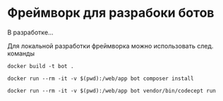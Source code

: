 # Фреймворк для разрабоки ботов

В разработке...

Для локальной разработки фреймворка можно использовать след. команды

```docker build -t bot .```

```docker run --rm -it -v $(pwd):/web/app bot composer install```

```docker run --rm -it -v $(pwd):/web/app bot vendor/bin/codecept run```
